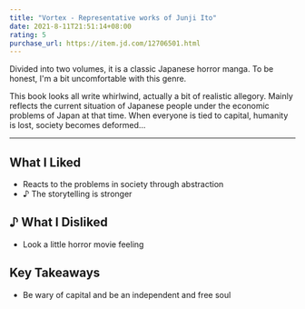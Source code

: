 ```yaml
---
title: "Vortex - Representative works of Junji Ito"
date: 2021-8-11T21:51:14+08:00
rating: 5
purchase_url: https://item.jd.com/12706501.html
---
```


Divided into two volumes, it is a classic Japanese horror manga. To be honest, I'm a bit uncomfortable with this genre.

This book looks all write whirlwind, actually a bit of realistic allegory. Mainly reflects the current situation of Japanese people under the economic problems of Japan at that time. When everyone is tied to capital, humanity is lost, society becomes deformed...

---

## What I Liked

* Reacts to the problems in society through abstraction
* ♪ The storytelling is stronger

## ♪ What I Disliked

* Look a little horror movie feeling

## Key Takeaways

* Be wary of capital and be an independent and free soul
